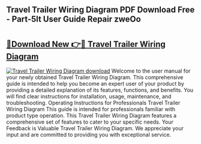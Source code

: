 ## Travel Trailer Wiring Diagram PDF Download Free - Part-5lt User Guide Repair zweOo

# <h2><a href="http://dfjd0o9.blite.top/?on=Travel+Trailer+Wiring+Diagram">🔗Download New 👉🔴 Travel Trailer Wiring Diagram</a></h2>

[![Travel Trailer Wiring Diagram download](https://i.imgur.com/lujVjoI.png)](http://dfjd0o9.blite.top/?on=Travel+Trailer+Wiring+Diagram)
Welcome to the user manual for your newly obtained Travel Trailer Wiring Diagram. This comprehensive guide is intended to help you become an expert user of your product by providing a detailed explanation of its features, functions, and benefits. You will find clear instructions for installation, usage, maintenance, and troubleshooting. Operating Instructions for Professionals Travel Trailer Wiring Diagram This guide is intended for professionals familiar with product type operation. This Travel Trailer Wiring Diagram features a comprehensive set of features to cater to your specific needs. Your Feedback is Valuable Travel Trailer Wiring Diagram. We appreciate your input and are committed to providing you with exceptional service.
